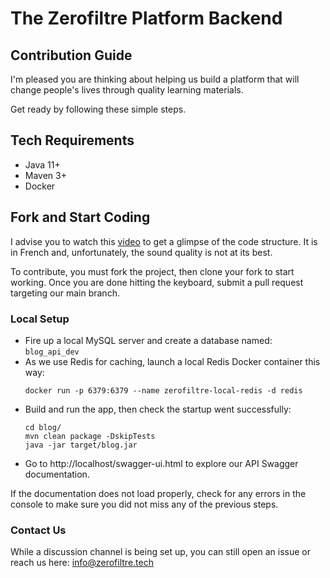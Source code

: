 # The Zerofiltre Platform Backend

## Contribution Guide

I'm pleased you are thinking about helping us build a platform that will change people's lives through quality learning
materials.

Get ready by following these simple steps.

## Tech Requirements

- Java 11+
- Maven 3+
- Docker

## Fork and Start Coding

I advise you to watch this [video](https://youtu.be/GSTbARM5ni4?si=2iQV5-g7S-vF-4bP) to get a glimpse of the code
structure.
It is in French and, unfortunately, the sound quality is not at its best.

To contribute, you must fork the project, then clone your fork to start working.
Once you are done hitting the keyboard, submit a pull request targeting our main branch.

### Local Setup

- Fire up a local MySQL server and create a database named: `blog_api_dev`
- As we use Redis for caching, launch a local Redis Docker container this way:
    ```shell
    docker run -p 6379:6379 --name zerofiltre-local-redis -d redis
    ```
- Build and run the app, then check the startup went successfully:
    ```shell
    cd blog/
    mvn clean package -DskipTests
    java -jar target/blog.jar
    ```
- Go to http://localhost/swagger-ui.html to explore our API Swagger documentation.

If the documentation does not load properly, check for any errors in the console to make sure you did not miss any of
the previous steps.

### Contact Us

While a discussion channel is being set up, you can still open an issue or reach us here: info@zerofiltre.tech
